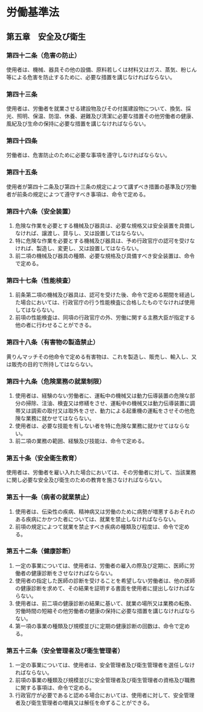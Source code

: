 # 労働基準法

## 第五章　安全及び衛生

### 第四十二条（危害の防止）

使用者は、機械、器具その他の設備、原料若しくは材料又はガス、蒸気、粉じん等による危害を防止するために、必要な措置を講じなければならない。

### 第四十三条

使用者は、労働者を就業させる建設物及びその付属建設物について、換気、採光、照明、保温、防湿、休養、避難及び清潔に必要な措置その他労働者の健康、風紀及び生命の保持に必要な措置を講じなければならない。

### 第四十四条

労働者は、危害防止のために必要な事項を遵守しなければならない。

### 第四十五条

使用者が第四十二条及び第四十三条の規定によつて講ずべき措置の基準及び労働者が前条の規定によつて遵守すべき事項は、命令で定める。

### 第四十六条（安全装置）

1. 危険な作業を必要とする機械及び器具は、必要な規格又は安全装置を具備しなければ、譲渡し、貸与し、又は設置してはならない。
2. 特に危険な作業を必要とする機械及び器具は、予め行政官庁の認可を受けなければ、製造し、変更し、又は設置してはならない。
3. 前二項の機械及び器具の種類、必要な規格及び具備すべき安全装置は、命令で定める。

### 第四十七条（性能検査）

1. 前条第二項の機械及び器具は、認可を受けた後、命令で定める期間を経過した場合においては、行政官庁の行う性能検査に合格したものでなければ使用してはならない。
2. 前項の性能検査は、同項の行政官庁の外、労働に関する主務大臣が指定する他の者に行わせることができる。

### 第四十八条（有害物の製造禁止）

黄りんマッチその他命令で定める有害物は、これを製造し、販売し、輸入し、又は販売の目的で所持してはならない。

### 第四十九条（危険業務の就業制限）

1. 使用者は、経験のない労働者に、運転中の機械又は動力伝導装置の危険な部分の掃除、注油、検査又は修繕をさせ、運転中の機械又は動力伝導装置に調帯又は調索の取付又は取外をさせ、動力による起重機の運転をさせその他危険な業務に就かせてはならない。
2. 使用者は、必要な技能を有しない者を特に危険な業務に就かせてはならない。
3. 前二項の業務の範囲、経験及び技能は、命令で定める。

### 第五十条（安全衛生教育）

使用者は、労働者を雇い入れた場合においては、その労働者に対して、当該業務に関し必要な安全及び衛生のための教育を施さなければならない。

### 第五十一条（病者の就業禁止）

1. 使用者は、伝染性の疾病、精神病又は労働のために病勢が増悪するおそれのある疾病にかかつた者については、就業を禁止しなければならない。
2. 前項の規定によつて就業を禁止すべき疾病の種類及び程度は、命令で定める。

### 第五十二条（健康診断）

1. 一定の事業については、使用者は、労働者の雇入の際及び定期に、医師に労働者の健康診断をさせなければならない。
2. 使用者の指定した医師の診断を受けることを希望しない労働者は、他の医師の健康診断を求めて、その結果を証明する書面を使用者に提出しなければならない。
3. 使用者は、前二項の健康診断の結果に基いて、就業の場所又は業務の転換、労働時間の短縮その他労働者の健康の保持に必要な措置を講じなければならない。
4. 第一項の事業の種類及び規模並びに定期の健康診断の回数は、命令で定める。

### 第五十三条（安全管理者及び衛生管理者）

1. 一定の事業については、使用者は、安全管理者及び衛生管理者を選任しなければならない。
2. 前項の事業の種類及び規模並びに安全管理者及び衛生管理者の資格及び職務に関する事項は、命令で定める。
3. 行政官庁が必要であると認める場合においては、使用者に対して、安全管理者及び衛生管理者の増員又は解任を命ずることができる。
